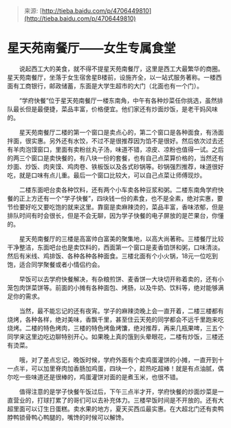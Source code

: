 > 来源: [http://tieba.baidu.com/p/4706449810](http://tieba.baidu.com/p/4706449810)

# 星天苑南餐厅——女生专属食堂

　　说起西工大的美食，就不得不提星天苑南餐厅，这里是西工大最繁华的商圈。星天苑南餐厅，坐落于女生宿舍星B楼前，设施齐全，以一站式服务著称。一楼西面有工商银行，邮政储蓄，东面是大学生超市的大门（北面也有一个门）。

　　“学府快餐”位于星天苑南餐厅一楼东南角，中午有各种炒菜任你挑选，虽然排队最长但是最便捷，菜品丰富，价格便宜。他们家还有炒面炒饭，是老干妈风味的。

　　星天苑南餐厅二楼的第一个窗口是卖点心的，第二个窗口是各种面食，有汤面拌面，很实惠。另外还有水饺，不过不是很推荐因为馅不是很好。然后依次过去还有羊肉泡馍窗口，里面有卖粉丝丸子汤，味道不错，凉皮、凉粉也值得一试。之后的两三个窗口是卖快餐的，有八块一份的套餐，也有自己点菜算价格的，当然还有炒面、炒饭、肉夹馍、鸡肉卷、铁板饭以及各式砂锅等。砂锅强烈推荐，味道很好吃，就是口味有点儿重。最后一个窗口比较大，可以自己点菜让师傅现炒。

　　二楼东面吧台卖各种饮料，还有两个小车卖各种豆浆和粥。二楼东南角学府快餐的正上方还有一个“学子快餐”，四块钱一份的素食，也不是全素，绝对实惠，要节俭要好吃又要吃饱的就来这里。靠窗是卖麻辣烫的，菜品丰富，香味浓郁，但是排队时间有时会很长，但是不会无聊，因为学子快餐的电子屏放的是芒果台，你懂的。

　　星天苑南餐厅的三楼是高富帅白富美的聚集地，以高大尚著称。三楼餐厅比较干净整洁，东面吧台也是卖饮料的，西面第一个窗口是麦香馅饼和粥，口味清淡。然后有米线、鸡排饭、各种各种各种面食。三楼北面有个小火锅，18元一位吃到饱，适合同学聚餐或者小情侣约会。

　　早饭可以去学府快餐解决，有杂粮煎饼、麦香饼一大块切开称着卖的，还有小笼包肉饼菜饼等。前面的小摊有各种面包、烤肠，以及牛奶、饮料等，绝对能够满足你的需求。

　　当然，最不能忘记的还有夜宵。学子的麻辣烫晚上会一直开着，二楼三楼都有烧烤，各种各样，绝对美味，香飘千里，甚至住云天苑的同学都会不远千里跑来吃烧烤。二楼的特色烤肉，三楼的特色烤鱼烤馕，绝对推荐，再来几瓶果啤，三五个同学来这里边吃边聊特别开心。如果晚上真的饿到头晕眼花，二楼有炒饭，三楼还有烫菜。

　　哦，对了差点忘记，晚饭时候，学府外面有个卖鸡蛋灌饼的小摊，一直开到十一点半，可以加里脊肉加香肠加鸡蛋，四块一个，趁热吃超棒！就是有点油腻，偶尔吃一些味道还是很棒的，鸡蛋灌饼对面的是煮玉米，也很不错。

　　值得注意的是学子快餐午饭过后，下午三点半才开，学府快餐的炒面炒菜是一直营业的，打球打累了的哥们可以去补充体力。三楼早饭时间是不开放的。还有大超里面可以订生日蛋糕。卖水果的地方，夏天买西瓜最实惠。在大超北门还有卖鸭脖鸭锁骨鸭心鸭腿的，嘴馋的时候可以解馋。